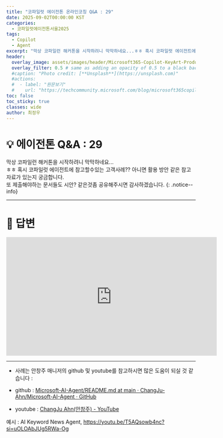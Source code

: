 ```yaml
---
title: "코파일럿 에이전톤 온라인코칭 Q&A : 29"
date: 2025-09-02T00:00:00 KST
categories:
  - 코파일럿에이전톤서울2025
tags:
  - Copilot
  - Agent
excerpt: "막상 코파일런 해커톤을 시작하려니 막막하네요...ㅎㅎ 혹시 코파일럿 에이전트에 참고할수있는 고객사례?? 아니면 활용 방안 같은 참고자료가 있는지 궁금합니다. 또 제출해야하는 문서들도 시안? 같은것좀 공유해주시면 감사하겠습니다. "
header:
  overlay_image: assets/images/header/Microsoft365-Copilot-KeyArt-Productivity-6K-01.png
  overlay_filter: 0.5 # same as adding an opacity of 0.5 to a black background
  #caption: "Photo credit: [**Unsplash**](https://unsplash.com)"
  #actions:
  #  - label: "원문보기"
  #    url: "https://techcommunity.microsoft.com/blog/microsoft365copilotblog/what%E2%80%99s-new-in-microsoft-365-copilot--july-2025/4438253"
toc: false
toc_sticky: true
classes: wide
author: 최정우
---
```


# 💡 에이전톤 Q&A : 29

막상 코파일런 해커톤을 시작하려니 막막하네요...  
ㅎㅎ 혹시 코파일럿 에이전트에 참고할수있는 고객사례?? 아니면 활용 방안 같은 참고자료가 있는지 궁금합니다.   
또 제출해야하는 문서들도 시안? 같은것좀 공유해주시면 감사하겠습니다. 
{: .notice--info}

---

# 📝 답변

<iframe width="560" height="315" src="https://www.youtube.com/embed/6CViXcFc4Tc?si=nUOT1_xcGnBa201v&amp;start=988" title="YouTube video player" frameborder="0" allow="accelerometer; autoplay; clipboard-write; encrypted-media; gyroscope; picture-in-picture; web-share" referrerpolicy="strict-origin-when-cross-origin" allowfullscreen></iframe>

---

- 사례는 안창주 매니저의 github 및 youtube를 참고하시면 많은 도움이 되실 것 같습니다 : 

- github : [Microsoft-AI-Agent/README.md at main · ChangJu-Ahn/Microsoft-AI-Agent · GitHub](https://github.com/ChangJu-Ahn/Microsoft-AI-Agent/blob/main/README.md)
- youtube : [ChangJu Ahn(안창주) - YouTube](https://www.youtube.com/@changjuahn7582)

예시 : AI Keyword News Agent,  [https://youtu.be/T5AQsowb4nc?si=uOLOAbJUg5RWa-Og ](https://youtu.be/T5AQsowb4nc?si=uOLOAbJUg5RWa-Og)

